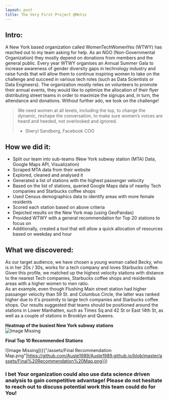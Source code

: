 ```yaml
---
layout: post 
title: The Very First Project @Metis
---
```


## Intro:
A New York based organization called WomenTechWomenYes (WTWY) has reached out to my team asking for help. As an NGO (Non-Governmental Organization) they mostly depend on donations from members and the general public. Every year WTWY organises an Annual Summer Gala to increase awareness of gender diversity gaps in technology industry and raise funds that will allow them to continue inspiring women to take on the challenge and succeed in various tech roles (such as Data Scientists or Data Engineers).
The organization mostly relies on volunteers to promote their annual events, they would like to optimize the allocation of their flyer distributing street teams in order to maximize the signups and, in turn, the attendance and donations. Without further ado, we took on the challenge! 

> We need women at all levels, including the top, to change the dynamic, reshape the conversation, to make sure women’s voices are heard and heeded, not overlooked and ignored.
> - Sheryl Sandberg, Facebook COO

## How we did it: 
* Split our team into sub-teams (New York subway station (MTA) Data, Google Maps API, Visualization)
* Scraped MTA data from their website
* Explored, cleaned and analysed it
* Generated a list of stations with the highest passenger velocity
* Based on the list of stations, queried Google Maps data of nearby Tech companies and Starbucks coffee shops
* Used Census demographics data to identify areas with more female residents
* Scored each station based on above criteria
* Depicted results on the New York map (using GeoPandas)
* Provided WTWY with a general recommendation for Top 20 stations to focus on
* Additionally, created a tool that will allow a quick allocation of resources based on weekday and hour

## What we discovered:
As our target audience, we have chosen a young woman called Becky, who is in her 20s /  30s, works for a tech company and loves Starbucks coffee. Given this profile, we matched up the highest velocity stations with distance to the nearest Tech companies, Starbucks coffee shops and residentials areas with a higher women to men ratio.   
As an example, even though Flushing Main street station had higher passanger velocity than 59 St. and Columbus Circle, the latter was ranked higher due to it's proximity to large tech companies and Starbucks coffee shops. 
Our results suggested that teams should be positioned around the stations in Lower Manhatten, such as Times Sq and 42 St or East 14th St, as well as a couple of stations in Brooklyn and Queens.  

**Heatmap of the busiest New York subway stations**  
![Image Missing]({{"/assets/subway_plot.png"|https://github.com/Auste1989/Auste1989.github.io/blob/master/assets/subway_plot.png}})

**Final Top 10 Recommended Stations**   

![Image Missing]({{"/assets/Final Recommendation Map.png"|https://github.com/Auste1989/Auste1989.github.io/blob/master/assets/Final%20Recommendation%20Map.png}})

### I bet Your organization could also use data science driven analysis to gain competitive advantage! Please do not hesitate to reach out to discuss potential work this team could do for You!


